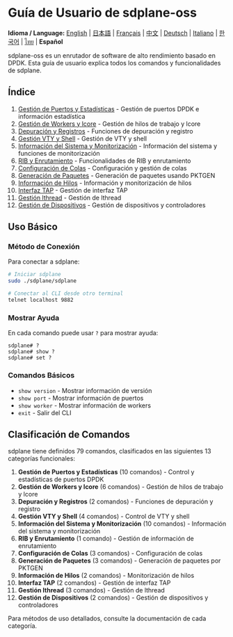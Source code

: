 # Guía de Usuario de sdplane-oss

**Idioma / Language:** [English](../README.md) | [日本語](../ja/README.md) | [Français](../fr/README.md) | [中文](../zh/README.md) | [Deutsch](../de/README.md) | [Italiano](../it/README.md) | [한국어](../ko/README.md) | [ไทย](../th/README.md) | **Español**

sdplane-oss es un enrutador de software de alto rendimiento basado en DPDK. Esta guía de usuario explica todos los comandos y funcionalidades de sdplane.

## Índice

1. [Gestión de Puertos y Estadísticas](port-management.md) - Gestión de puertos DPDK e información estadística
2. [Gestión de Workers y lcore](worker-management.md) - Gestión de hilos de trabajo y lcore
3. [Depuración y Registros](debug-logging.md) - Funciones de depuración y registro
4. [Gestión VTY y Shell](vty-shell.md) - Gestión de VTY y shell
5. [Información del Sistema y Monitorización](system-monitoring.md) - Información del sistema y funciones de monitorización
6. [RIB y Enrutamiento](routing.md) - Funcionalidades de RIB y enrutamiento
7. [Configuración de Colas](queue-configuration.md) - Configuración y gestión de colas
8. [Generación de Paquetes](packet-generation.md) - Generación de paquetes usando PKTGEN
9. [Información de Hilos](thread-information.md) - Información y monitorización de hilos
10. [Interfaz TAP](tap-interface.md) - Gestión de interfaz TAP
11. [Gestión lthread](lthread-management.md) - Gestión de lthread
12. [Gestión de Dispositivos](device-management.md) - Gestión de dispositivos y controladores

## Uso Básico

### Método de Conexión

Para conectar a sdplane:

```bash
# Iniciar sdplane
sudo ./sdplane/sdplane

# Conectar al CLI desde otro terminal
telnet localhost 9882
```

### Mostrar Ayuda

En cada comando puede usar `?` para mostrar ayuda:

```
sdplane# ?
sdplane# show ?
sdplane# set ?
```

### Comandos Básicos

- `show version` - Mostrar información de versión
- `show port` - Mostrar información de puertos
- `show worker` - Mostrar información de workers
- `exit` - Salir del CLI

## Clasificación de Comandos

sdplane tiene definidos 79 comandos, clasificados en las siguientes 13 categorías funcionales:

1. **Gestión de Puertos y Estadísticas** (10 comandos) - Control y estadísticas de puertos DPDK
2. **Gestión de Workers y lcore** (6 comandos) - Gestión de hilos de trabajo y lcore
3. **Depuración y Registros** (2 comandos) - Funciones de depuración y registro
4. **Gestión VTY y Shell** (4 comandos) - Control de VTY y shell
5. **Información del Sistema y Monitorización** (10 comandos) - Información del sistema y monitorización
6. **RIB y Enrutamiento** (1 comando) - Gestión de información de enrutamiento
7. **Configuración de Colas** (3 comandos) - Configuración de colas
8. **Generación de Paquetes** (3 comandos) - Generación de paquetes por PKTGEN
9. **Información de Hilos** (2 comandos) - Monitorización de hilos
10. **Interfaz TAP** (2 comandos) - Gestión de interfaz TAP
11. **Gestión lthread** (3 comandos) - Gestión de lthread
12. **Gestión de Dispositivos** (2 comandos) - Gestión de dispositivos y controladores

Para métodos de uso detallados, consulte la documentación de cada categoría.